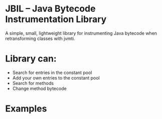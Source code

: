 # JBIL – Java Bytecode Instrumentation Library
A simple, small, lightweight library for instrumenting Java bytecode when retransforming classes with jvmti.

# Library can:
- Search for entries in the constant pool
- Add your own entries to the constant pool
- Search for methods
- Change method bytecode

# Examples
